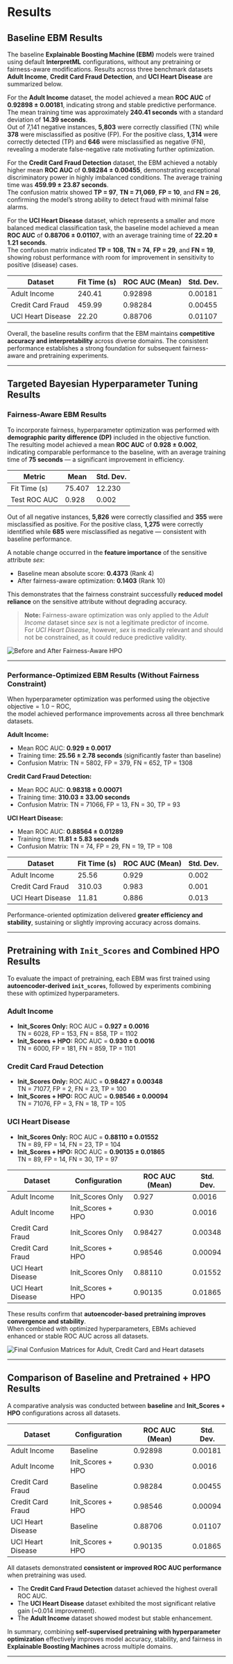 # Results

## Baseline EBM Results

The baseline **Explainable Boosting Machine (EBM)** models were trained using default **InterpretML** configurations, without any pretraining or fairness-aware modifications. Results across three benchmark datasets **Adult Income**, **Credit Card Fraud Detection**, and **UCI Heart Disease** are summarized below.

For the **Adult Income** dataset, the model achieved a mean **ROC AUC** of **0.92898 ± 0.00181**, indicating strong and stable predictive performance. The mean training time was approximately **240.41 seconds** with a standard deviation of **14.39 seconds**.  
Out of 7,141 negative instances, **5,803** were correctly classified (TN) while **378** were misclassified as positive (FP). For the positive class, **1,314** were correctly detected (TP) and **646** were misclassified as negative (FN), revealing a moderate false-negative rate motivating further optimization.

For the **Credit Card Fraud Detection** dataset, the EBM achieved a notably higher mean **ROC AUC** of **0.98284 ± 0.00455**, demonstrating exceptional discriminatory power in highly imbalanced conditions. The average training time was **459.99 ± 23.87 seconds**.  
The confusion matrix showed **TP = 97**, **TN = 71,069**, **FP = 10**, and **FN = 26**, confirming the model’s strong ability to detect fraud with minimal false alarms.

For the **UCI Heart Disease** dataset, which represents a smaller and more balanced medical classification task, the baseline model achieved a mean **ROC AUC** of **0.88706 ± 0.01107**, with an average training time of **22.20 ± 1.21 seconds**.  
The confusion matrix indicated **TP = 108**, **TN = 74**, **FP = 29**, and **FN = 19**, showing robust performance with room for improvement in sensitivity to positive (disease) cases.

| Dataset           | Fit Time (s) | ROC AUC (Mean) | Std. Dev. |
| ----------------- | ------------ | -------------- | --------- |
| Adult Income      | 240.41       | 0.92898        | 0.00181   |
| Credit Card Fraud | 459.99       | 0.98284        | 0.00455   |
| UCI Heart Disease | 22.20        | 0.88706        | 0.01107   |

Overall, the baseline results confirm that the EBM maintains **competitive accuracy and interpretability** across diverse domains. The consistent performance establishes a strong foundation for subsequent fairness-aware and pretraining experiments.

---

## Targeted Bayesian Hyperparameter Tuning Results

### Fairness-Aware EBM Results

To incorporate fairness, hyperparameter optimization was performed with **demographic parity difference (DP)** included in the objective function.  
The resulting model achieved a mean **ROC AUC** of **0.928 ± 0.002**, indicating comparable performance to the baseline, with an average training time of **75 seconds** — a significant improvement in efficiency.

| Metric       | Mean   | Std. Dev. |
| ------------ | ------ | --------- |
| Fit Time (s) | 75.407 | 12.230    |
| Test ROC AUC | 0.928  | 0.002     |

Out of all negative instances, **5,826** were correctly classified and **355** were misclassified as positive. For the positive class, **1,275** were correctly identified while **685** were misclassified as negative — consistent with baseline performance.

A notable change occurred in the **feature importance** of the sensitive attribute *sex*:  
- Baseline mean absolute score: **0.4373** (Rank 4)  
- After fairness-aware optimization: **0.1403** (Rank 10)

This demonstrates that the fairness constraint successfully **reduced model reliance** on the sensitive attribute without degrading accuracy.

> **Note:** Fairness-aware optimization was only applied to the *Adult Income* dataset since *sex* is not a legitimate predictor of income.  
> For *UCI Heart Disease*, however, *sex* is medically relevant and should not be constrained, as it could reduce predictive validity.

![Before and After Fairness-Aware HPO](../Images/Comp_graph.png)


---

### Performance-Optimized EBM Results (Without Fairness Constraint)

When hyperparameter optimization was performed using the objective  
$\text{objective} = 1.0 - \mathrm{ROC}$,  
the model achieved performance improvements across all three benchmark datasets.

**Adult Income:**  
- Mean ROC AUC: **0.929 ± 0.0017**  
- Training time: **25.56 ± 2.78 seconds** (significantly faster than baseline)  
- Confusion Matrix: TN = 5802, FP = 379, FN = 652, TP = 1308  

**Credit Card Fraud Detection:**  
- Mean ROC AUC: **0.98318 ± 0.00071**  
- Training time: **310.03 ± 33.00 seconds**  
- Confusion Matrix: TN = 71066, FP = 13, FN = 30, TP = 93  

**UCI Heart Disease:**  
- Mean ROC AUC: **0.88564 ± 0.01289**  
- Training time: **11.81 ± 5.83 seconds**  
- Confusion Matrix: TN = 74, FP = 29, FN = 19, TP = 108  

| Dataset           | Fit Time (s) | ROC AUC (Mean) | Std. Dev. |
| ----------------- | ------------ | -------------- | --------- |
| Adult Income      | 25.56        | 0.929          | 0.002     |
| Credit Card Fraud | 310.03       | 0.983          | 0.001     |
| UCI Heart Disease | 11.81        | 0.886          | 0.013     |

Performance-oriented optimization delivered **greater efficiency and stability**, sustaining or slightly improving accuracy across domains.

---

## Pretraining with `Init_Scores` and Combined HPO Results

To evaluate the impact of pretraining, each EBM was first trained using **autoencoder-derived `init_scores`**, followed by experiments combining these with optimized hyperparameters.

### Adult Income
- **Init_Scores Only:** ROC AUC = **0.927 ± 0.0016**  
  TN = 6028, FP = 153, FN = 858, TP = 1102  
- **Init_Scores + HPO:** ROC AUC = **0.930 ± 0.0016**  
  TN = 6000, FP = 181, FN = 859, TP = 1101  

### Credit Card Fraud Detection
- **Init_Scores Only:** ROC AUC = **0.98427 ± 0.00348**  
  TN = 71077, FP = 2, FN = 23, TP = 100  
- **Init_Scores + HPO:** ROC AUC = **0.98546 ± 0.00094**  
  TN = 71076, FP = 3, FN = 18, TP = 105  

### UCI Heart Disease
- **Init_Scores Only:** ROC AUC = **0.88110 ± 0.01552**  
  TN = 89, FP = 14, FN = 23, TP = 104  
- **Init_Scores + HPO:** ROC AUC = **0.90135 ± 0.01865**  
  TN = 89, FP = 14, FN = 30, TP = 97  

| Dataset           | Configuration     | ROC AUC (Mean) | Std. Dev. |
| ----------------- | ----------------- | -------------- | --------- |
| Adult Income      | Init_Scores Only  | 0.927          | 0.0016    |
| Adult Income      | Init_Scores + HPO | 0.930          | 0.0016    |
| Credit Card Fraud | Init_Scores Only  | 0.98427        | 0.00348   |
| Credit Card Fraud | Init_Scores + HPO | 0.98546        | 0.00094   |
| UCI Heart Disease | Init_Scores Only  | 0.88110        | 0.01552   |
| UCI Heart Disease | Init_Scores + HPO | 0.90135        | 0.01865   |

These results confirm that **autoencoder-based pretraining improves convergence and stability**.  
When combined with optimized hyperparameters, EBMs achieved enhanced or stable ROC AUC across all datasets.

![Final Confusion Matrices for Adult, Credit Card and Heart datasets](../Images/Conf_Matrix.png)

---

## Comparison of Baseline and Pretrained + HPO Results

A comparative analysis was conducted between **baseline** and **Init_Scores + HPO** configurations across all datasets.

| Dataset           | Configuration     | ROC AUC (Mean) | Std. Dev. |
| ----------------- | ----------------- | -------------- | --------- |
| Adult Income      | Baseline          | 0.92898        | 0.00181   |
| Adult Income      | Init_Scores + HPO | 0.930          | 0.0016    |
| Credit Card Fraud | Baseline          | 0.98284        | 0.00455   |
| Credit Card Fraud | Init_Scores + HPO | 0.98546        | 0.00094   |
| UCI Heart Disease | Baseline          | 0.88706        | 0.01107   |
| UCI Heart Disease | Init_Scores + HPO | 0.90135        | 0.01865   |

All datasets demonstrated **consistent or improved ROC AUC performance** when pretraining was used.  
- The **Credit Card Fraud Detection** dataset achieved the highest overall ROC AUC.  
- The **UCI Heart Disease** dataset exhibited the most significant relative gain (~0.014 improvement).  
- The **Adult Income** dataset showed modest but stable enhancement.

In summary, combining **self-supervised pretraining with hyperparameter optimization** effectively improves model accuracy, stability, and fairness in **Explainable Boosting Machines** across multiple domains.

---

